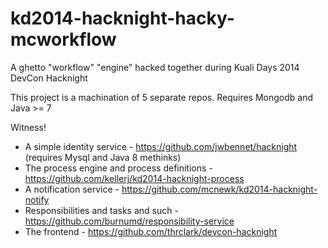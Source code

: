 kd2014-hacknight-hacky-mcworkflow
=================================

A ghetto "workflow" "engine" hacked together during Kuali Days 2014 DevCon Hacknight

This project is a machination of 5 separate repos. Requires Mongodb and Java >= 7

Witness!

* A simple identity service - https://github.com/jwbennet/hacknight \(requires Mysql and Java 8 methinks)
* The process engine and process definitions - https://github.com/kellerj/kd2014-hacknight-process
* A notification service - https://github.com/mcnewk/kd2014-hacknight-notify
* Responsibilities and tasks and such - https://github.com/burnumd/responsibility-service
* The frontend - https://github.com/thrclark/devcon-hacknight
